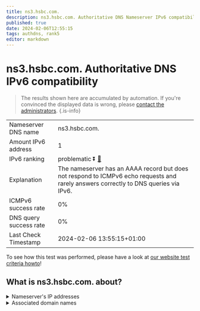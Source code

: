 ```yaml
---
title: ns3.hsbc.com.
description: ns3.hsbc.com. Authoritative DNS Nameserver IPv6 compatibility
published: true
date: 2024-02-06T12:55:15
tags: authdns, rank5
editor: markdown
---
```


# ns3.hsbc.com. Authoritative DNS IPv6 compatibility

> The results shown here are accumulated by automation. If you're convinced the displayed data is wrong, please [contact the administrators](/howto/chat). 
{.is-info}




|   |   |
| - | - |
| Nameserver DNS name | ns3.hsbc.com.
| Amount IPv6 address | 1
| IPv6 ranking | problematic :arrow_double_down: [🔗](/howto/ranking) |
| Explanation | The nameserver has an AAAA record but does not respond to ICMPv6 echo requests and rarely answers correctly to DNS queries via IPv6. |
| ICMPv6 success rate | 0%|
| DNS query success rate | 0% |
| Last Check Timestamp | 2024-02-06 13:55:15+01:00 |

To see how this test was performed, please have a look at [our website test criteria howto](/howto/testcriteria/authdns)!


## What is ns3.hsbc.com. about?




<details>
<summary>Nameserver's IP addresses</summary>

2a0c:6c40:a4ef:3009::7

</details>



<details>
<summary>Associated domain names</summary>

www.hsbc.com

</details>
